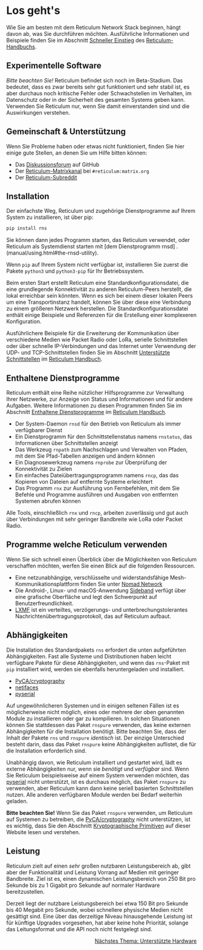 # Los geht's
Wie Sie am besten mit dem Reticulum Network Stack beginnen, hängt davon ab, was
Sie durchführen möchten. Ausführliche Informationen und Beispiele finden Sie im Abschnitt [Schneller Einstieg](manual/gettingstartedfast.html) des [Reticulum-Handbuchs](manual/index.html).

## Experimentelle Software
*Bitte beachten Sie!* Reticulum befindet sich noch im Beta-Stadium. Das bedeutet, dass es zwar bereits sehr gut funktioniert und sehr stabil ist, es aber durchaus noch kritische Fehler oder Schwachstellen im Verhalten, im Datenschutz oder in der Sicherheit des gesamten Systems geben kann. Verwenden Sie Reticulum nur, wenn Sie damit einverstanden sind und die Auswirkungen verstehen.

## Gemeinschaft & Unterstützung
Wenn Sie Probleme haben oder etwas nicht funktioniert, finden Sie hier einige gute Stellen, an denen Sie um Hilfe bitten können:

- Das [Diskussionsforum](https://github.com/markqvist/Reticulum/discussions) auf GitHub
- Der [Reticulum-Matrixkanal](https://matrix.to/#/#reticulum:matrix.org) bei `#reticulum:matrix.org`
- Der [Reticulum-Subreddit](https://reddit.com/r/reticulum)

## Installation
Der einfachste Weg, Reticulum und zugehörige Dienstprogramme auf Ihrem System zu installieren, ist über pip:

```bash
pip install rns
```

Sie können dann jedes Programm starten, das Reticulum verwendet, oder Reticulum als Systemdienst starten mit [dem Dienstprogramm rnsd] .(manual/using.html#the-rnsd-utility).

Wenn `pip` auf Ihrem System nicht verfügbar ist, installieren Sie zuerst die Pakete `python3` und `python3-pip` für Ihr Betriebssystem.

Beim ersten Start erstellt Reticulum eine Standardkonfigurationsdatei, die eine grundlegende Konnektivität zu anderen Reticulum-Peers herstellt, die lokal erreichbar sein könnten. Wenn es sich bei einem dieser lokalen Peers um eine Transportinstanz handelt, können Sie über diese eine Verbindung zu einem größeren Netzwerk herstellen. Die Standardkonfigurationsdatei enthält einige Beispiele und Referenzen für die Erstellung einer komplexeren Konfiguration.

Ausführlichere Beispiele für die Erweiterung der Kommunikation über verschiedene Medien wie Packet Radio oder LoRa, serielle Schnittstellen oder über schnelle IP-Verbindungen und das Internet unter Verwendung der UDP- und TCP-Schnittstellen finden Sie im Abschnitt [Unterstützte Schnittstellen](manual/interfaces.html) im [Reticulum Handbuch](manual/index.html).


## Enthaltene Dienstprogramme
Reticulum enthält eine Reihe nützlicher Hilfsprogramme zur Verwaltung Ihrer Netzwerke, zur Anzeige von Status und Informationen und für andere Aufgaben. Weitere Informationen zu diesen Programmen finden Sie im Abschnitt [Enthaltene Dienstprogramme](manual/using.html#included-utility-programs) im [Reticulum Handbuch](manual/index.html).

- Der System-Daemon `rnsd` für den Betrieb von Reticulum als immer verfügbarer Dienst
- Ein Dienstprogramm für den Schnittstellenstatus namens `rnstatus`, das Informationen über Schnittstellen anzeigt
- Das Werkzeug `rnpath` zum Nachschlagen und Verwalten von Pfaden, mit dem Sie Pfad-Tabellen anzeigen und ändern können
- Ein Diagnosewerkzeug namens `rnprobe` zur Überprüfung der Konnektivität zu Zielen
- Ein einfaches Dateiübertragungsprogramm namens `rncp`, das das Kopieren von Dateien auf entfernte Systeme erleichtert
- Das Programm `rnx` zur Ausführung von Fernbefehlen, mit dem Sie Befehle und Programme ausführen und Ausgaben von entfernten Systemen abrufen können

Alle Tools, einschließlich `rnx` und `rncp`, arbeiten zuverlässig und gut auch über Verbindungen mit sehr geringer Bandbreite wie LoRa oder Packet Radio.

## Programme welche Reticulum verwenden
Wenn Sie sich schnell einen Überblick über die Möglichkeiten von Reticulum verschaffen möchten, werfen Sie einen Blick auf die folgenden Ressourcen.

- Eine netzunabhängige, verschlüsselte und widerstandsfähige Mesh-Kommunikationsplattform finden Sie unter [Nomad Network](https://github.com/markqvist/NomadNet)
- Die Android-, Linux- und macOS-Anwendung [Sideband](https://github.com/markqvist/sideband) verfügt über eine grafische Oberfläche und legt den Schwerpunkt auf Benutzerfreundlichkeit.
- [LXMF](https://github.com/markqvist/lxmf) ist ein verteiltes, verzögerungs- und unterbrechungstolerantes Nachrichtenübertragungsprotokoll, das auf Reticulum aufbaut.

## Abhängigkeiten
Die Installation des Standardpakets `rns` erfordert die unten aufgeführten Abhängigkeiten. Fast alle Systeme und Distributionen haben leicht verfügbare Pakete für diese Abhängigkeiten, und wenn das `rns`-Paket mit `pip` installiert wird, werden sie ebenfalls heruntergeladen und installiert.

- [PyCA/cryptography](https://github.com/pyca/cryptography)
- [netifaces](https://github.com/al45tair/netifaces)
- [pyserial](https://github.com/pyserial/pyserial)

Auf ungewöhnlicheren Systemen und in einigen seltenen Fällen ist es möglicherweise nicht möglich, eines oder mehrere der oben genannten Module zu installieren oder gar zu kompilieren. In solchen Situationen können Sie stattdessen das Paket `rnspure` verwenden, das keine externen Abhängigkeiten für die Installation benötigt. Bitte beachten Sie, dass der Inhalt der Pakete `rns` und `rnspure` *identisch* ist. Der einzige Unterschied besteht darin, dass das Paket `rnspure` keine Abhängigkeiten auflistet, die für die Installation erforderlich sind.

Unabhängig davon, wie Reticulum installiert und gestartet wird, lädt es externe Abhängigkeiten nur, wenn sie *benötigt* und *verfügbar* sind. Wenn Sie Reticulum beispielsweise auf einem System verwenden möchten, das [pyserial](https://github.com/pyserial/pyserial) nicht unterstützt, ist es durchaus möglich, das Paket `rnspure` zu verwenden, aber Reticulum kann dann keine seriell basierten Schnittstellen nutzen. Alle anderen verfügbaren Module werden bei Bedarf weiterhin geladen.

**Bitte beachten Sie!** Wenn Sie das Paket `rnspure` verwenden, um Reticulum auf Systemen zu betreiben, die [PyCA/cryptography](https://github.com/pyca/cryptography) nicht unterstützen, ist es wichtig, dass Sie den Abschnitt [Kryptographische Primitiven](crypto_de.html) auf dieser Website lesen und verstehen.

## Leistung
Reticulum zielt auf einen *sehr* großen nutzbaren Leistungsbereich ab, gibt aber der Funktionalität und Leistung Vorrang auf Medien mit geringer Bandbreite. Ziel ist es, einen dynamischen Leistungsbereich von 250 Bit pro Sekunde bis zu 1 Gigabit pro Sekunde auf normaler Hardware bereitzustellen.

Derzeit liegt der nutzbare Leistungsbereich bei etwa 150 Bit pro Sekunde bis 40 Megabit pro Sekunde, wobei schnellere physische Medien nicht gesättigt sind. Eine über das derzeitige Niveau hinausgehende Leistung ist für künftige Upgrades vorgesehen, hat aber keine hohe Priorität, solange das Leitungsformat und die API noch nicht festgelegt sind.

<p align="right"><a href="hardware_de.html">Nächstes Thema: Unterstützte Hardware</a></p>
